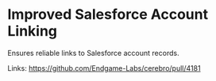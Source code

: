 # Improved Salesforce Account Linking

Ensures reliable links to Salesforce account records.

Links:
https://github.com/Endgame-Labs/cerebro/pull/4181
